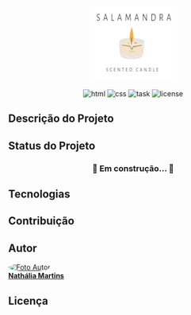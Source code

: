 <p align="center"> 
    <img src="img/logo.png" height="150" width="175" alt="logo" /> 
</p> 

<p align="center"> 

<img src="https://img.shields.io/badge/Made%20with-HTML-f57842" alt="html" /> 

<img src="https://img.shields.io/badge/Made%20with-CSS-4296f5" alt="css" /> 

<img src="https://img.shields.io/github/milestones/issues-total/Nathixm/salamandra-scented-candle/1?color=5B368E&label=Tasks" alt="task" /> 

<img src="https://img.shields.io/github/license/Nathixm/salamandra-scented-candle" alt="license" /> 

</p> 

## Descrição do Projeto 

## Status do Projeto 

<h3 align="center"> 

  🚧 Em construção...  🚧 

</h3> 

## Tecnologias 

## Contribuição 

## Autor 

<p> 
    <a href="https://github.com/Nathixm"> 
    <img style="border-radius: 50%;" src="https://avatars.githubusercontent.com/u/110853018?v=4" width="120px;" alt="Foto Autor"/> 
    <br /> 
    <b>Nathália Martins</b> 
    </a> 
  </p> 

 
## Licença 

 
